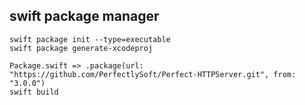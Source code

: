 ## swift package manager

```
swift package init --type=executable
swift package generate-xcodeproj 

Package.swift => .package(url: "https://github.com/PerfectlySoft/Perfect-HTTPServer.git", from: "3.0.0")
swift build
```
